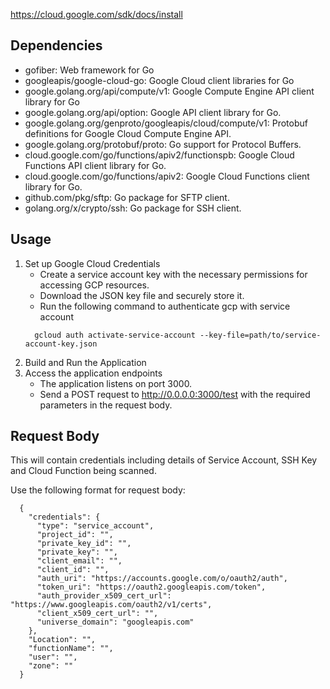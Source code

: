 https://cloud.google.com/sdk/docs/install

## Dependencies
- gofiber: Web framework for Go
- googleapis/google-cloud-go: Google Cloud client libraries for Go
- google.golang.org/api/compute/v1: Google Compute Engine API client library for Go
- google.golang.org/api/option: Google API client library for Go.
- google.golang.org/genproto/googleapis/cloud/compute/v1: Protobuf definitions for Google Cloud Compute Engine API.
- google.golang.org/protobuf/proto: Go support for Protocol Buffers.
- cloud.google.com/go/functions/apiv2/functionspb: Google Cloud Functions API client library for Go.
- cloud.google.com/go/functions/apiv2: Google Cloud Functions client library for Go.
- github.com/pkg/sftp: Go package for SFTP client.
- golang.org/x/crypto/ssh: Go package for SSH client.

## Usage

1. Set up Google Cloud Credentials
   - Create a service account key with the necessary permissions for accessing GCP resources. 
   - Download the JSON key file and securely store it.
   - Run the following command to authenticate gcp with service account
    ```
      gcloud auth activate-service-account --key-file=path/to/service-account-key.json
2. Build and Run the Application
3. Access the application endpoints
   - The application listens on port 3000.
   - Send a POST request to http://0.0.0.0:3000/test with the required parameters in the request body.

## Request Body

This will contain credentials including details of Service Account, SSH Key and Cloud Function being scanned.

Use the following format for request body:

      {
        "credentials": {
          "type": "service_account",
          "project_id": "",
          "private_key_id": "",
          "private_key": "",
          "client_email": "",
          "client_id": "",
          "auth_uri": "https://accounts.google.com/o/oauth2/auth",
          "token_uri": "https://oauth2.googleapis.com/token",
          "auth_provider_x509_cert_url": "https://www.googleapis.com/oauth2/v1/certs",
          "client_x509_cert_url": "",
          "universe_domain": "googleapis.com"
        },
        "Location": "",
        "functionName": "",
        "user": "",
        "zone": ""
      }
